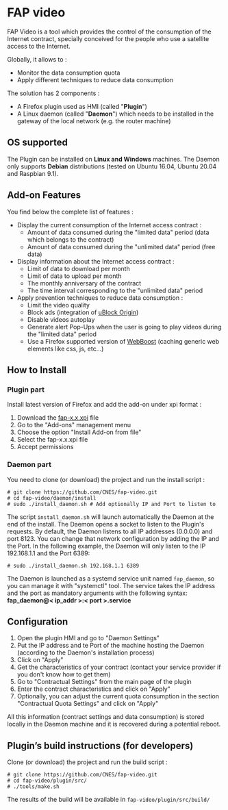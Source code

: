 # FAP video

FAP Video is a tool which provides the control of the consumption of the Internet contract, specially conceived for the people who use a satellite access to the Internet.

Globally, it allows to :
* Monitor the data consumption quota
* Apply different techniques to reduce data consumption

The solution has 2 components : 
*  A Firefox plugin used as HMI (called "**Plugin**")
*  A Linux daemon (called "**Daemon**") which needs to be installed in the gateway of the local network (e.g. the router machine)

## OS supported
The Plugin can be installed on **Linux and Windows** machines.
The Daemon only supports **Debian** distributions (tested on Ubuntu 16.04, Ubuntu 20.04 and Raspbian 9.1).

## Add-on Features

You find below the complete list of features :

* Display the current consumption of the Internet access contract :
  - Amount of data consumed during the "limited data" period (data which belongs to the contract)
  - Amount of data consumed during the "unlimited data" period (free data)
* Display information about the Internet access contract :
  - Limit of data to download per month
  - Limit of data to upload per month
  - The monthly anniversary of the contract
  - The time interval corresponding to the "unlimited data" period
* Apply prevention techniques to reduce data consumption :
  - Limit the video quality
  - Block ads (integration of [uBlock Origin](https://addons.mozilla.org/es/firefox/addon/ublock-origin/))
  - Disable videos autoplay
  - Generate alert Pop-Ups when the user is going to play videos during the "limited data" period
  - Use a Firefox supported version of [WebBoost](https://chrome.google.com/webstore/detail/web-boost-wait-less-brows/ahbkhnpmoamidjgbneafjipbmdfpefad) (caching generic web elements like css, js, etc...)

## How to Install 

### Plugin part

Install latest version of Firefox and add the add-on under xpi format :

1.  Download the [fap-x.x.xpi](https://github.com/CNES/fap-video/tree/master/plugin/install) file
2.  Go to the "Add-ons" management menu
2.  Choose the option "Install Add-on from file"
3.  Select the fap-x.x.xpi file 
3.  Accept permissions


### Daemon part

You need to clone (or download) the project and run the install script : 

```
# git clone https://github.com/CNES/fap-video.git
# cd fap-video/daemon/install
# sudo ./install_daemon.sh # Add optionally IP and Port to listen to
```

The script `install_daemon.sh` will launch automatically the Daemon at the end of the install. The Daemon opens
a socket to listen to the Plugin's requests. By default, the Daemon listens to all IP addresses (0.0.0.0) and port 8123.
You can change that network configuration by adding the IP and the Port. In the following example, the Daemon
will only listen to the IP 192.168.1.1 and the Port 6389:

```
# sudo ./install_daemon.sh 192.168.1.1 6389 
```

The Daemon is launched as a systemd service unit named `fap_daemon`, so you can manage it with "systemctl" tool.
The service takes the IP address and the port as mandatory arguments with the following syntax:
**fap_daemon@< ip_addr >:< port >.service**

## Configuration

1.  Open the plugin HMI and go to "Daemon Settings"
2.  Put the IP address and te Port of the machine hosting the Daemon (according to the Daemon's installation process)
3.  Click on "Apply"
4.  Get the characteristics of your contract (contact your service provider if you don't know how to get them)
5.  Go to "Contractual Settings" from the main page of the plugin
6.  Enter the contract characteristics and click on "Apply"
7.  Optionally, you can adjust the current quota consumption in the section "Contractual Quota Settings" and click on "Apply"

All this information (contract settings and data consumption) is stored locally in the Daemon machine and it is recovered during a potential reboot.

## Plugin’s build instructions (for developers)
Clone (or download) the project and run the build script :

```
# git clone https://github.com/CNES/fap-video.git
# cd fap-video/plugin/src/
# ./tools/make.sh
```

The results of the build will be available in ```fap-video/plugin/src/build/```

